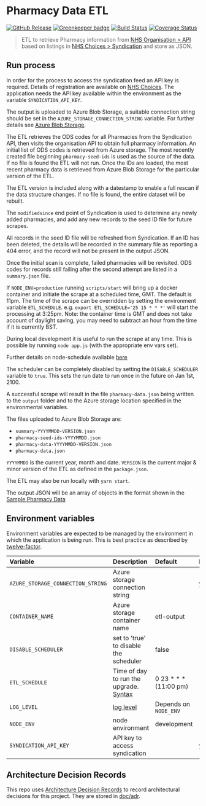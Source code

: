 # Pharmacy Data ETL

[![GitHub Release](https://img.shields.io/github/release/nhsuk/pharmacy-data-etl.svg)](https://github.com/nhsuk/pharmacy-data-etl/releases/latest/)
[![Greenkeeper badge](https://badges.greenkeeper.io/nhsuk/pharmacy-data-etl.svg)](https://greenkeeper.io/)
[![Build Status](https://travis-ci.org/nhsuk/pharmacy-data-etl.svg?branch=master)](https://travis-ci.org/nhsuk/pharmacy-data-etl)
[![Coverage Status](https://coveralls.io/repos/github/nhsuk/pharmacy-data-etl/badge.svg)](https://coveralls.io/github/nhsuk/pharmacy-data-etl)

> ETL to retrieve Pharmacy information from
> [NHS Organisation > API](http://api.nhs.uk/organisations) based on listings
> in [NHS Choices > Syndication](http://www.nhs.uk/aboutNHSChoices/professionals/syndication/Pages/Webservices.aspx)
> and store as JSON.

## Run process

In order for the process to access the syndication feed an API key is required.
Details of registration are available on
[NHS Choices](http://www.nhs.uk/aboutNHSChoices/professionals/syndication/Pages/Webservices.aspx).
The application needs the API key available within the environment as the
variable `SYNDICATION_API_KEY`.

The output is uploaded to Azure Blob Storage, a suitable connection string
should be set in the `AZURE_STORAGE_CONNECTION_STRING` variable. For further
details see
[Azure Blob Storage](https://azure.microsoft.com/en-gb/services/storage/blobs/).

The ETL retrieves the ODS codes for all Pharmacies from the Syndication API,
then visits the organisation API to obtain full pharmacy information. An
initial list of ODS codes is retrieved from Azure storage. The most recently
created file beginning `pharmacy-seed-ids` is used as the source of the data.
If no file is found the ETL will not run. Once the IDs are loaded, the most
recent pharmacy data is retrieved from Azure Blob Storage for the particular
version of the ETL.

The ETL version is included along with a datestamp to enable a full rescan if
the data structure changes. If no file is found, the entire dataset will be
rebuilt.

The `modifiedsince` end point of Syndication is used to determine any newly added pharmacies,
and add any new records to the seed ID file for future scrapes.

All records in the seed ID file will be refreshed from Syndication. If an ID has been deleted,
the details will be recorded in the summary file as reporting a 404 error, and the record will
not be present in the output JSON.

Once the initial scan is complete, failed pharmacies will be revisited. ODS
codes for records still failing after the second attempt are listed in a
`summary.json` file.

If `NODE_ENV=production` running `scripts/start` will bring up a docker
container and initiate the scrape at a scheduled time, GMT. The default is
11pm. The time of the scrape can be overridden by setting the environment
variable `ETL_SCHEDULE`. e.g. `export ETL_SCHEDULE='25 15 * * *'` will start
the processing at 3:25pm. Note: the container time is GMT and does not take
account of daylight saving, you may need to subtract an hour from the time if
it is currently BST.

During local development it is useful to run the scrape at any time. This is
possible by running `node app.js` (with the appropriate env vars set).

Further details on node-schedule available
[here](https://www.npmjs.com/package/node-schedule)

The scheduler can be completely disabled by setting the `DISABLE_SCHEDULER`
variable to `true`. This sets the run date to run once in the future on Jan
1st, 2100.

A successful scrape will result in the file `pharmacy-data.json` being written
to the `output` folder and to the Azure storage location specified in the
environmental variables.

The files uploaded to Azure Blob Storage are:

- `summary-YYYYMMDD-VERSION.json`
- `pharmacy-seed-ids-YYYYMMDD.json`
- `pharmacy-data-YYYYMMDD-VERSION.json`
- `pharmacy-data.json`

 `YYYYMMDD` is the current year, month and date. `VERSION` is the current
 major & minor version of the ETL as defined in the `package.json`.

The ETL may also be run locally with `yarn start`.

The output JSON will be an array of objects in the format shown in the
[Sample Pharmacy Data](sample-pharmacy-data.json)

## Environment variables

Environment variables are expected to be managed by the environment in which
the application is being run. This is best practice as described by
[twelve-factor](https://12factor.net/config).

| Variable                          | Description                                                                                                 | Default                | Required |
| :-------------------------------- | :---------------------------------------------------------------------------------------------------------- | :-------------------- | :------- |
| `AZURE_STORAGE_CONNECTION_STRING` | Azure storage connection string                                                                             |                       | yes      |
| `CONTAINER_NAME`                  | Azure storage container name                                                                                | etl-output            |          |
| `DISABLE_SCHEDULER`               | set to 'true' to disable the scheduler                                                                      | false                 |          |
| `ETL_SCHEDULE`                    | Time of day to run the upgrade. [Syntax](https://www.npmjs.com/package/node-schedule#cron-style-scheduling) | 0 23 * * * (11:00 pm) |          |
| `LOG_LEVEL`                       | [log level](https://github.com/trentm/node-bunyan#levels)                                                   | Depends on `NODE_ENV` |          |
| `NODE_ENV`                        | node environment                                                                                            | development           |          |
| `SYNDICATION_API_KEY`             | API key to access syndication                                                                               |                       | yes      |

## Architecture Decision Records

This repo uses
[Architecture Decision Records](http://thinkrelevance.com/blog/2011/11/15/documenting-architecture-decisions)
to record architectural decisions for this project.
They are stored in [doc/adr](doc/adr).
